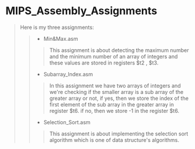 # MIPS_Assembly_Assignments

> Here is my three assignments:  
>> - Min&Max.asm  
>>> This assignment is about detecting the maximum number and the minimum number of an array of integers and these values are stored in registers $t2 , $t3.  
>> - Subarray_Index.asm  
>>> In this assignment we have two arrays of integers and we're checking if the smaller array is a sub array of the greater array or not, if yes, then we store the index of the first element of the sub array in the greater array in register $t6. if no, then we store -1 in the register $t6.  
>> - Selection_Sort.asm
>>> This assignment is about implementing the selection sort algorithm which is one of data structure's algorithms.
